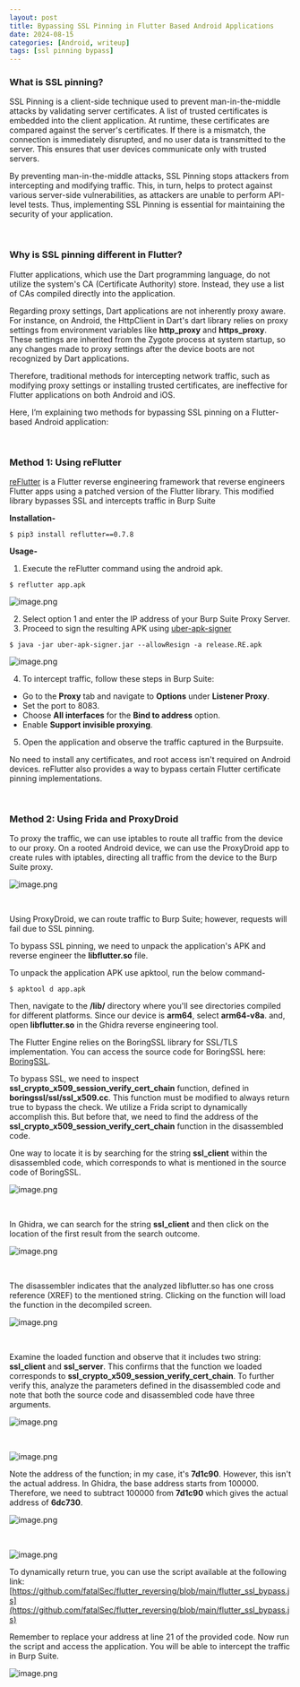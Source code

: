 ```yaml
---
layout: post
title: Bypassing SSL Pinning in Flutter Based Android Applications
date: 2024-08-15
categories: [Android, writeup]
tags: [ssl pinning bypass] 
---
```


### What is SSL pinning?    

SSL Pinning is a client-side technique used to prevent man-in-the-middle attacks by validating server certificates. A list of trusted certificates is embedded into the client application. At runtime, these certificates are compared against the server's certificates. If there is a mismatch, the connection is immediately disrupted, and no user data is transmitted to the server. This ensures that user devices communicate only with trusted servers.

By preventing man-in-the-middle attacks, SSL Pinning stops attackers from intercepting and modifying traffic. This, in turn, helps to protect against various server-side vulnerabilities, as attackers are unable to perform API-level tests. Thus, implementing SSL Pinning is essential for maintaining the security of your application.

&nbsp;

### Why is SSL pinning different in Flutter?

Flutter applications, which use the Dart programming language, do not utilize the system's CA (Certificate Authority) store. Instead, they use a list of CAs compiled directly into the application.

Regarding proxy settings, Dart applications are not inherently proxy aware. For instance, on Android, the HttpClient in Dart's dart library relies on proxy settings from environment variables like **http_proxy** and **https_proxy**. These settings are inherited from the Zygote process at system
startup, so any changes made to proxy settings after the device boots are not recognized by Dart applications.

Therefore, traditional methods for intercepting network traffic, such as modifying proxy settings or installing trusted certificates, are ineffective for Flutter applications on both Android and iOS.


Here, I’m explaining two methods for bypassing SSL pinning on a Flutter-based Android application:

&nbsp;

### Method 1: Using reFlutter

[reFlutter](https://github.com/Impact-I/reFlutter) is a Flutter reverse engineering framework that reverse engineers Flutter apps using a patched version of the Flutter library. This modified library bypasses SSL and intercepts traffic in Burp Suite

**Installation-**

`$ pip3 install reflutter==0.7.8`

**Usage-**

1. Execute the reFlutter command using the android apk.

 `$ reflutter app.apk`

 ![image.png](/assets/img/Blog_images/flutter-ssl-pinning-bypass/image.png)


2. Select option 1 and enter the IP address of your Burp Suite Proxy Server.
3. Proceed to sign the resulting APK using [uber-apk-signer](https://github.com/patrickfav/uber-apk-signer)

 `$ java -jar uber-apk-signer.jar --allowResign -a release.RE.apk`

 ![image.png](/assets/img/Blog_images/flutter-ssl-pinning-bypass/image%201.png)


4. To intercept traffic, follow these steps in Burp Suite:
 - Go to the **Proxy** tab and navigate to **Options** under **Listener Proxy**.
 - Set the port to 8083.
 - Choose **All interfaces** for the **Bind to address** option.
 - Enable **Support invisible proxying**.
5. Open the application and observe the traffic captured in the Burpsuite.

No need to install any certificates, and root access isn't required on Android devices. reFlutter also provides a way to bypass certain Flutter certificate pinning implementations.

&nbsp;

### Method 2: Using Frida and ProxyDroid

To proxy the traffic, we can use iptables to route all traffic from the device to our proxy. On a rooted Android device, we can use the ProxyDroid app to create rules with iptables, directing all traffic from the device to the Burp Suite proxy.

![image.png](/assets/img/Blog_images/flutter-ssl-pinning-bypass/image%202.png)

&nbsp;

Using ProxyDroid, we can route traffic to Burp Suite; however, requests will fail due to SSL pinning. 

To bypass SSL pinning, we need to unpack the application's APK and reverse engineer the **libflutter.so** file.

To unpack the application APK use apktool, run the below command-

`$ apktool d app.apk`

Then, navigate to the **/lib/** directory where you'll see directories compiled for different platforms. Since our device is **arm64**, select **arm64-v8a**. and, open **libflutter.so** in the Ghidra reverse engineering tool.

The Flutter Engine relies on the BoringSSL library for SSL/TLS implementation. You can access the source code for BoringSSL here: [BoringSSL](https://github.com/google/boringssl).

To bypass SSL, we need to inspect **ssl_crypto_x509_session_verify_cert_chain** function, defined in **boringssl/ssl/ssl_x509.cc**. This function must be modified to always return true to bypass the check. We utilize a Frida script to dynamically accomplish this. But before that, we need to find the address of the **ssl_crypto_x509_session_verify_cert_chain** function in the disassembled code.

One way to locate it is by searching for the string **ssl_client** within the disassembled code, which corresponds to what is mentioned in the source code of BoringSSL.

![image.png](/assets/img/Blog_images/flutter-ssl-pinning-bypass/image%203.png)

&nbsp;

In Ghidra, we can search for the string **ssl_client** and then click on the location of the first result from the search outcome.

![image.png](/assets/img/Blog_images/flutter-ssl-pinning-bypass/image%204.png)

&nbsp;

The disassembler indicates that the analyzed libflutter.so has one cross reference (XREF) to the mentioned string. Clicking on the function will load the function in the decompiled screen.

![image.png](/assets/img/Blog_images/flutter-ssl-pinning-bypass/image%205.png)

&nbsp;

Examine the loaded function and observe that it includes two string: **ssl_client** and **ssl_server**. This confirms that the function we loaded corresponds to **ssl_crypto_x509_session_verify_cert_chain**. To further verify this, analyze the parameters defined in the disassembled code and note that both the source code and disassembled code have three arguments.

![image.png](/assets/img/Blog_images/flutter-ssl-pinning-bypass/image%206.png)

&nbsp;

![image.png](/assets/img/Blog_images/flutter-ssl-pinning-bypass/image%207.png)


Note the address of the function; in my case, it's **7d1c90**. However, this isn't the actual address. In Ghidra, the base address starts from 100000. Therefore, we need to subtract 100000 from **7d1c90** which gives the actual address of **6dc730**.

![image.png](/assets/img/Blog_images/flutter-ssl-pinning-bypass/image%208.png)

&nbsp;

![image.png](/assets/img/Blog_images/flutter-ssl-pinning-bypass/image%209.png)


To dynamically return true, you can use the script available at the following link:
[https://github.com/fatalSec/flutter_reversing/blob/main/flutter_ssl_bypass.js](https://github.com/fatalSec/flutter_reversing/blob/main/flutter_ssl_bypass.js)

Remember to replace your address at line 21 of the provided code. Now run the script and access the application. You will be able to intercept the traffic in Burp Suite.

![image.png](/assets/img/Blog_images/flutter-ssl-pinning-bypass/image%2010.png)





